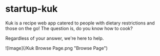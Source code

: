 # startup-kuk
Kuk is a recipe web app catered to people with dietary restrictions and those on the go!
The question is, do you know how to cook? 

Regardless of your answer, we're here to help.

![Image](/Kuk Browse Page.png "Browse Page")
